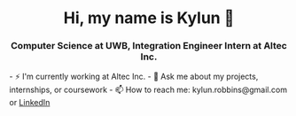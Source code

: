 <h1 align="center">Hi, my name is Kylun 👋</h1>
<h3 align="center">Computer Science at UWB, Integration Engineer Intern at Altec Inc.</h3>
<p align center>
    - ⚡ I'm currently working at Altec Inc.
    - 💬 Ask me about my projects, internships, or coursework
    - 📫 How to reach me: kylun.robbins@gmail.com or <a href="" target="_blank">LinkedIn<a>
</p>



<!--
**KylunR/KylunR** is a ✨ _special_ ✨ repository because its `README.md` (this file) appears on your GitHub profile.

Here are some ideas to get you started:

- 🔭 I’m currently working on ...
- 🌱 I’m currently learning ...
- 👯 I’m looking to collaborate on ...
- 🤔 I’m looking for help with ...
- 💬 Ask me about ...
- 📫 How to reach me: ...
- 😄 Pronouns: ...
- ⚡ Fun fact: ...
-->
